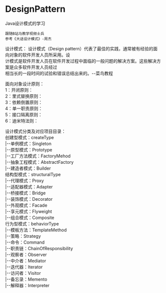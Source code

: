 # DesignPattern
Java设计模式的学习  

    跟随B站马教学视频士兵  
    参考《大话设计模式》-周杰  

设计模式：
        设计模式（Design pattern）代表了最佳的实践，通常被有经验的面向对象的软件开发人员所采用。设  
    计模式是软件开发人员在软件开发过程中面临的一般问题的解决方案。这些解决方案是众多软件开发人员经过  
    相当长的一段时间的试验和错误总结出来的。--菜鸟教程  
    
面向对象设计原则：  
    1：开闭原则：  
    2：里式替换原则：  
    3：依赖倒置原则：  
    4：单一职责原则：  
    5：接口隔离原则：  
    6：迪米特法则：  
    
  设计模式分类及对应项目目录：  
  创建型模式：createType  
    |--单例模式：Singleton  
    |--原型模式：Prototype  
    |--工厂方法模式：FactoryMehod  
    |--抽象工程模式：AbstractFactory  
    |--建造者模式：Builder  
  结构型模式：structuralType  
    |--代理模式：Proxy  
    |--适配器模式：Adapter  
    |--桥接模式：Bridge  
    |--装饰模式：Decorator  
    |--外观模式：Facade  
    |--享元模式：Flyweight  
    |--组合模式：Composite  
  行为型模式：behaviorType   
    |--模板方法：TemplateMethod  
    |--策略：Strategy  
    |--命令：Command  
    |--职责链：ChainOfResponsibility  
    |--观察者：Observer  
    |--中介者：Mediator  
    |--迭代器：Iterator  
    |--访问者：Visitor  
    |--备忘录：Memento  
    |--解释器：Interpreter  
 
    
    
    